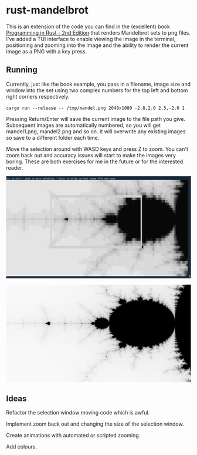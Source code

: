 # rust-mandelbrot
This is an extension of the code you can find in the (excellent) book [Programming in Rust - 2nd Edition](https://www.oreilly.com/library/view/programming-rust-2nd/9781492052586/) that renders Mandelbrot sets to png files. I've added a TUI interface to enable viewing the image in the terminal, positioning and zooming into the image and the ability to render the current image as a PNG with a key press.

## Running

Currently, just like the book example, you pass in a filename, image size and window into the set using two complex numbers for the top left and bottom right corners respectively.

```
cargo run --release -- /tmp/mandel.png 2048x1080 -2.8,2.0 2.5,-2.0 1
```

Pressing Return/Enter will save the current image to the file path you give. Subsequent images are automatically 
numbered, so you will get mandel1.png, mandel2.png and so on. It will overwrite any existing images so save to 
a different folder each time.

Move the selection around with WASD keys and press Z to zoom. You can't zoom back out and accuracy issues will 
start to make the images very boring. These are both exercises for me in the future or for the interested reader.

![TUI screen shot](./images/tuimandelbrot.png)

![Sample rendered image](./images/mandle5.png)

## Ideas

Refactor the selection window moving code which is awful.

Implement zoom back out and changing the size of the selection window.

Create animations with automated or scripted zooming.

Add colours.

